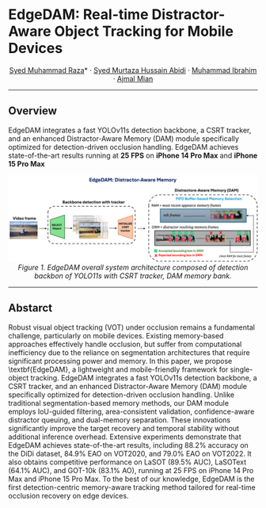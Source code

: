 
<!-- Title + authors -->
# EdgeDAM: Real-time Distractor-Aware Object Tracking for Mobile Devices

 <!-- <p align="center"> -->
<!-- [Syed Muhammad Raza](https://www.linkedin.com/in/smraza1009/)* · [Syed Murtaza Hussain Abidi](https://www.linkedin.com/in/murtazahussain0/) · [Muhammad Ibrahim](https://www.linkedin.com/in/muhammad-ibrahim-<!-- 83643b1a2/?original_referer=https%3A%2F%2Fwww%2Egoogle%2Ecom%2F&originalSubdomain=au) · [Ajmal Mian](https://ajmalsaeed.net/) 
<!-- </p> -->

<div align="center">

[Syed Muhammad Raza](https://www.linkedin.com/in/smraza1009/)* ·  [Syed Murtaza Hussain Abidi](https://www.linkedin.com/in/murtazahussain0/) ·  [Muhammad Ibrahim](https://www.linkedin.com/in/muhammad-ibrahim-83643b1a2/) ·  [Ajmal Mian](https://ajmalsaeed.net/)
</div>

---

## Overview

 EdgeDAM integrates a fast YOLOv11s detection backbone, a CSRT tracker, and an enhanced Distractor-Aware Memory (DAM) module specifically optimized for detection-driven occlusion handling.
 EdgeDAM achieves state-of-the-art results running at **25 FPS** on **iPhone 14 Pro Max** and **iPhone 15 Pro Max** 


<!-- Embedding a figure -->
<p align="center">
 <img src="overall_architecture.png" width="600px" alt="System architecture">
 <br><em>Figure 1. EdgeDAM overall system architecture composed of detection backbon of YOLO11s with CSRT tracker, DAM memory bank.</em>
</p>

---

## Abstarct

Robust visual object tracking (VOT) under occlusion remains a fundamental challenge, particularly on mobile devices. Existing memory-based approaches effectively handle occlusion, but suffer from computational inefficiency due to the reliance on segmentation architectures that require significant processing power and memory. In this paper, we propose \textbf{EdgeDAM}, a lightweight and mobile-friendly framework for single-object tracking. EdgeDAM integrates a fast YOLOv11s detection backbone, a CSRT tracker, and an enhanced Distractor-Aware Memory (DAM) module specifically optimized for detection-driven occlusion handling. Unlike traditional segmentation-based memory methods, our DAM module employs IoU-guided filtering, area-consistent validation, confidence-aware distractor queuing, and dual-memory separation. These innovations significantly improve the target recovery and temporal stability without additional inference overhead. Extensive experiments demonstrate that EdgeDAM achieves state-of-the-art results, including 88.2% accuracy on the DiDi dataset, 84.9\% EAO on VOT2020, and 79.0\% EAO on VOT2022. It also obtains competitive performance on LaSOT (89.5% AUC), LaSOText (64.1% AUC), and GOT-10k (83.1% AO), running at 25 FPS on iPhone 14 Pro Max and iPhone 15 Pro Max. To the best of our knowledge, EdgeDAM is the first detection-centric memory-aware tracking method tailored for real-time occlusion recovery on edge devices. 






